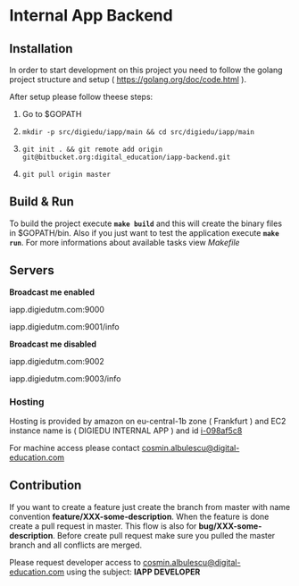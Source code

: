 # Internal App Backend

## Installation
In order to start development on this project you need to follow the golang project structure and setup ( https://golang.org/doc/code.html ).

After setup please follow theese steps:

 1. Go to $GOPATH

 2. ```mkdir -p src/digiedu/iapp/main && cd src/digiedu/iapp/main```

 3. ```git init . && git remote add origin git@bitbucket.org:digital_education/iapp-backend.git```
 
 4. ```git pull origin master```

## Build & Run
To build the project execute **```make build```** and this will create the binary files in $GOPATH/bin.
Also if you just want to test the application execute **```make run```**. For more informations about available tasks view *Makefile*

## Servers

**Broadcast me enabled**

iapp.digiedutm.com:9000

iapp.digiedutm.com:9001/info

**Broadcast me disabled**

iapp.digiedutm.com:9002

iapp.digiedutm.com:9003/info

### Hosting

Hosting is provided by amazon on eu-central-1b zone ( Frankfurt ) and EC2 instance name is ( DIGIEDU INTERNAL APP ) and id [i-098af5c8](https://eu-central-1.console.aws.amazon.com/ec2/v2/home?region=eu-central-1)

For machine access please contact cosmin.albulescu@digital-education.com
## Contribution
If you want to create a feature just create the branch from master with name convention **feature/XXX-some-description**. When the feature is done create a pull request in master.
This flow is also for **bug/XXX-some-description**.
Before create pull request make sure you pulled the master branch and all conflicts are merged.

Please request developer access to cosmin.albulescu@digital-education.com using the subject: **IAPP DEVELOPER**